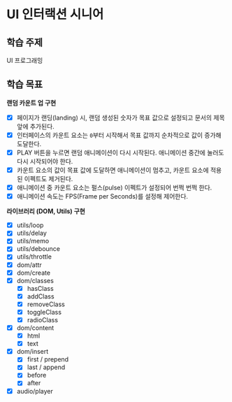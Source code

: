 # UI 인터랙션 시니어

## 학습 주제

UI 프로그래밍

## 학습 목표

**랜덤 카운트 업 구현**

- [x] 페이지가 랜딩(landing) 시, 랜덤 생성된 숫자가 목표 값으로 설정되고 문서의 제목 앞에 추가된다.
- [x] 인터페이스의 카운트 요소는 `0`부터 시작해서 목표 값까지 순차적으로 값이 증가해 도달한다.
- [x] PLAY 버튼을 누르면 랜덤 애니메이션이 다시 시작된다. 애니메이션 중간에 눌러도 다시 시작되어야 한다.
- [x] 카운트 요소의 값이 목표 값에 도달하면 애니메이션이 멈추고, 카운트 요소에 적용된 이펙트도 제거된다.
- [x] 애니메이션 중 카운트 요소는 펄스(pulse) 이펙트가 설정되어 번쩍 번쩍 한다.
- [x] 애니메이션 속도는 FPS(Frame per Seconds)를 설정해 제어한다.

**라이브러리 (DOM, Utils) 구현**

- [x] utils/loop
- [x] utils/delay
- [x] utils/memo
- [x] utils/debounce
- [x] utils/throttle
- [x] dom/attr
- [x] dom/create
- [x] dom/classes
  - [x] hasClass
  - [x] addClass
  - [x] removeClass
  - [x] toggleClass
  - [x] radioClass
- [x] dom/content
  - [x] html
  - [x] text
- [x] dom/insert
  - [x] first / prepend
  - [x] last / append
  - [x] before
  - [x] after
- [x] audio/player
